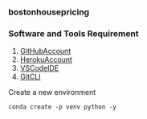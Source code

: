 ### bostonhousepricing

### Software and Tools Requirement

1. [GitHubAccount](https://github.com)
2. [HerokuAccount](https://heroku.com)
3. [VSCodeIDE](https://code.visualstudio.com)
4. [GitCLI](https://git-scm.com/downloads)

Create a new environment
```
conda create -p venv python -y
```